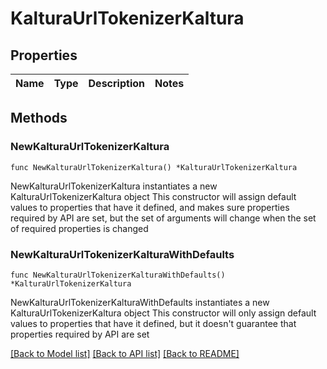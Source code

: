 # KalturaUrlTokenizerKaltura

## Properties

Name | Type | Description | Notes
------------ | ------------- | ------------- | -------------

## Methods

### NewKalturaUrlTokenizerKaltura

`func NewKalturaUrlTokenizerKaltura() *KalturaUrlTokenizerKaltura`

NewKalturaUrlTokenizerKaltura instantiates a new KalturaUrlTokenizerKaltura object
This constructor will assign default values to properties that have it defined,
and makes sure properties required by API are set, but the set of arguments
will change when the set of required properties is changed

### NewKalturaUrlTokenizerKalturaWithDefaults

`func NewKalturaUrlTokenizerKalturaWithDefaults() *KalturaUrlTokenizerKaltura`

NewKalturaUrlTokenizerKalturaWithDefaults instantiates a new KalturaUrlTokenizerKaltura object
This constructor will only assign default values to properties that have it defined,
but it doesn't guarantee that properties required by API are set


[[Back to Model list]](../README.md#documentation-for-models) [[Back to API list]](../README.md#documentation-for-api-endpoints) [[Back to README]](../README.md)


